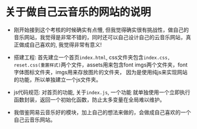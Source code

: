 # 关于做自己云音乐的网站的说明
- 刚开始接到这个考核的时候确实有点懵, 但我觉得确实很有挑战性，做自己的音乐网站，我觉得是非常不错的，同时还可以自己设计自己的云音乐网站，真正做成自己喜欢的, 我觉得非常有意义!

- 搭建工程: 首先建立一个首页`index.html`, css文件夹包含`index.css, reset.css(重置样式)`两个文件，assets用来包含font imgs两个文件夹，font字体图标文件夹，imgs用来存放图片的文件夹， 因为是使用纯js来实现网站的功能，所以单独建立一个js文件夹。

- js代码规范: 对首页的功能, 关于`index.js`, 一个功能 就单独使用一个立即执行函数封装，返回一个初始化函数，防止太多变量在全局难以维护。

- 我借鉴网易云音乐好的模块，加上自己的想法来做的，会做成自己喜欢的一个自己云音乐网站。

